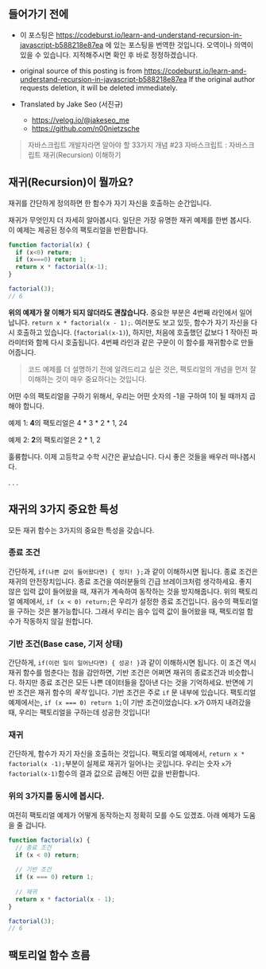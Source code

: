 ## 들어가기 전에

- 이 포스팅은 https://codeburst.io/learn-and-understand-recursion-in-javascript-b588218e87ea 에 있는 포스팅을 번역한 것입니다. 오역이나 의역이 있을 수 있습니다. 지적해주시면 확인 후 바로 정정하겠습니다.

- original source of this posting is from https://codeburst.io/learn-and-understand-recursion-in-javascript-b588218e87ea If the original author requests deletion, it will be deleted immediately.

- Translated by Jake Seo (서진규)

	- https://velog.io/@jakeseo_me
	- https://github.com/n00nietzsche

> 자바스크립트 개발자라면 알아야 할 33가지 개념 #23 자바스크립트 : 자바스크립트 재귀(Recursion) 이해하기

## 재귀(Recursion)이 뭘까요?

재귀를 간단하게 정의하면 한 함수가 자기 자신을 호출하는 순간입니다.

재귀가 무엇인지 더 자세히 알아봅시다. 일단은 가장 유명한 재귀 예제를 한번 봅시다. 이 예제는 제공된 정수의 팩토리얼을 반환합니다.

```js
function factorial(x) {
  if (x<0) return;
  if (x===0) return 1;
  return x * factorial(x-1);
}

factorial(3);
// 6
```

**위의 예제가 잘 이해가 되지 않더라도 괜찮습니다.** 중요한 부분은 4번째 라인에서 일어납니다. `return x * factorial(x - 1);`. 여러분도 보고 있듯, 함수가 자기 자신을 다시 호출하고 있습니다. (`factorial(x-1)`), 하지만, 처음에 호출했던 값보다 1 작아진 파라미터와 함께 다시 호출됩니다. 4번째 라인과 같은 구문이 이 함수를 재귀함수로 만들어줍니다.

> 코드 예제를 더 설명하기 전에 알려드리고 싶은 것은, 팩토리얼의 개념을 먼저 잘 이해하는 것이 매우 중요하다는 것입니다.

어떤 수의 팩토리얼을 구하기 위해서, 우리는 어떤 숫자의 -1을 구하여 1이 될 때까지 곱해야 합니다.

예제 1: **4**의 팩토리얼은 4 * 3 * 2 * 1, 24

예제 2: **2**의 팩토리얼은 2 * 1, 2

훌륭합니다. 이제 고등학교 수학 시간은 끝났습니다. 다시 좋은 것들을 배우러 떠나봅시다.

. . . 

## 재귀의 3가지 중요한 특성

모든 재귀 함수는 3가지의 중요한 특성을 갖습니다.

### 종료 조건

간단하게, `if(나쁜 값이 들어왔다면) { 정지! };`과 같이 이해하시면 됩니다. 종료 조건은 재귀의 안전장치입니다. 종료 조건을 여러분들의 긴급 브레이크처럼 생각하세요. 좋지 않은 입력 값이 들어왔을 때, 재귀가 계속하여 동작하는 것을 방지해줍니다. 위의 팩토리얼 예제에서, `if (x < 0) return;`은 우리가 설정한 종료 조건입니다. 음수의 팩토리얼을 구하는 것은 불가능합니다. 그래서 우리는 음수 입력 값이 들어왔을 때, 팩토리얼 함수가 작동하지 않길 원합니다.

### 기반 조건(Base case, 기저 상태)

간단하게, `if(이런 일이 일어난다면) { 성공! }`과 같이 이해하시면 됩니다. 이 조건 역시 재귀 함수를 멈춘다는 점을 감안하면, 기반 조건은 어쩌면 재귀의 종료조건과 비슷합니다. 하지만 종료 조건은 모든 나쁜 데이터들을 잡아낸 다는 것을 기억하세요. 반면에 기반 조건은 재귀 함수의 *목적* 입니다. 기반 조건은 주로 `if` 문 내부에 있습니다. 팩토리얼 예제에서는, `if (x === 0) return 1;`이 기반 조건이었습니다. x가 0까지 내려갔을 때, 우리는 팩토리얼을 구하는데 성공한 것입니다!

### 재귀

간단하게, 함수가 자기 자신을 호출하는 것입니다. 팩토리얼 예제에서, `return x * factorial(x -1);`부분이 실제로 재귀가 일어나는 곳입니다. 우리는 숫자 `x`가 `factorial(x-1)`함수의 결과 값으로 곱해진 어떤 값을 반환합니다.

### 위의 3가지를 동시에 봅시다.

여전히 팩토리얼 예제가 어떻게 동작하는지 정확히 모를 수도 있겠죠. 아래 예제가 도움을 줄 겁니다.

```js
function factorial(x) {
  // 종료 조건
  if (x < 0) return;
  
  // 기반 조건
  if (x === 0) return 1;
  
  // 재귀
  return x * factorial(x - 1);
}

factorial(3);
// 6
```

## 팩토리얼 함수 흐름


